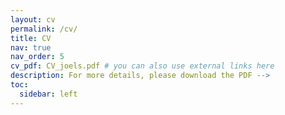 ```yaml
---
layout: cv
permalink: /cv/
title: CV
nav: true
nav_order: 5
cv_pdf: CV_joels.pdf # you can also use external links here
description: For more details, please download the PDF -->
toc:
  sidebar: left
---
```

